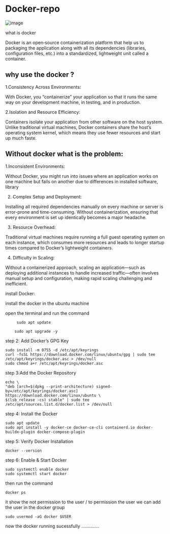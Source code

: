 # Docker-repo
 
![image](https://github.com/user-attachments/assets/1212dfc2-07e1-468b-bc5b-093d684db1b3)

what is docker 

 Docker is an open‐source containerization platform that help us to packaging the application along with all its dependencies (libraries, configuration files, etc.) into a standardized, lightweight unit called a container.

why use the docker ? 
-----------------------
1.Consistency Across Environments:
         
  With Docker, you “containerize” your application so that it runs the same way on your development machine, in testing, and in production.
  
2.Isolation and Resource Efficiency:
  
   Containers isolate your application from other software on the host system. Unlike traditional virtual machines, Docker containers share the host’s operating       system kernel, which means they use 
   fewer resources and start up much faste.
   
Without docker what is the problem:
-------------------------------------------------------------------------
1.Inconsistent Environments:
   
   Without Docker, you might run into issues where an application works on one machine but fails on another due to differences in installed software, 
   library
          
 2. Complex Setup and Deployment:
      
   Installing all required dependencies manually on every machine or server is error-prone and time-consuming. Without containerization, ensuring that every 
   environment is set up identically becomes a major headache.
      
 3. Resource Overhead:
      
   Traditional virtual machines require running a full guest operating system on each instance, which consumes more resources and leads to longer startup times 
    compared to Docker’s lightweight containers.

 4. Difficulty in Scaling:
      
   Without a containerized approach, scaling an application—such as deploying additional instances to handle increased traffic—often involves manual setup and 
   configuration, making rapid scaling challenging and inefficient.



install Docker:

  install the docker in the ubuntu machine 
  
  open the terminal and run the command 
  
         sudo apt update
                   
        sudo apt upgrade -y

   step 2: Add Docker’s GPG Key
   
    sudo install -m 0755 -d /etc/apt/keyrings
    curl -fsSL https://download.docker.com/linux/ubuntu/gpg | sudo tee /etc/apt/keyrings/docker.asc > /dev/null
    sudo chmod a+r /etc/apt/keyrings/docker.asc
  step 3:Add the Docker Repository
  
    echo \
    "deb [arch=$(dpkg --print-architecture) signed-by=/etc/apt/keyrings/docker.asc] https://download.docker.com/linux/ubuntu \
    $(lsb_release -cs) stable" | sudo tee /etc/apt/sources.list.d/docker.list > /dev/null
  step 4: Install the Docker
  
    sudo apt update
    sudo apt install -y docker-ce docker-ce-cli containerd.io docker-buildx-plugin docker-compose-plugin
  step 5: Verify Docker Installation
  
    docker --version
  step 6: Enable & Start Docker
  
    sudo systemctl enable docker
    sudo systemctl start docker
  then run the command 
  
    docker ps 
  it show the not permission to the  user / to permission the  user we can add the user in the docker group
  
    sudo usermod -aG docker $USER
 now the docker running sucessfully ..............


 
  

    
  




  


